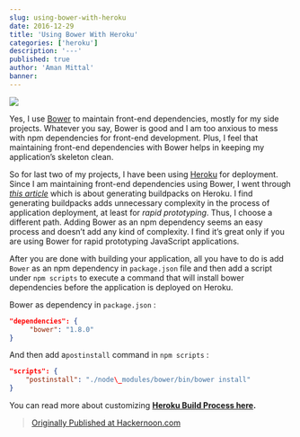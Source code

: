 ```yaml
---
slug: using-bower-with-heroku
date: 2016-12-29
title: 'Using Bower With Heroku'
categories: ['heroku']
description: '---'
published: true
author: 'Aman Mittal'
banner:
---
```


![](https://cdn-images-1.medium.com/max/800/1*zS_KNyajgV3amVbtWhsZaA.jpeg)

Yes, I use [Bower](http://bower.io) to maintain front-end dependencies, mostly for my side projects. Whatever you say, Bower is good and I am too anxious to mess with npm dependencies for front-end development. Plus, I feel that maintaining front-end dependencies with Bower helps in keeping my application’s skeleton clean.

So for last two of my projects, I have been using [Heroku](http://heroku.com) for deployment. Since I am maintaining front-end dependencies using Bower, I went through [_this article_](https://devcenter.heroku.com/articles/buildpacks) which is about generating buildpacks on Heroku. I find generating buildpacks adds unnecessary complexity in the process of application deployment, at least for _rapid prototyping_. Thus, I choose a different path. Adding Bower as an npm dependency seems an easy process and doesn’t add any kind of complexity. I find it’s great only if you are using Bower for rapid prototyping JavaScript applications.

After you are done with building your application, all you have to do is add `Bower` as an npm dependency in `package.json` file and then add a script under `npm scripts` to execute a command that will install bower dependencies before the application is deployed on Heroku.

Bower as dependency in `package.json` :

```json
"dependencies": {
     "bower": "1.8.0"
}
```

And then add a`postinstall` command in `npm scripts` :

```json
"scripts": {
    "postinstall": "./node\_modules/bower/bin/bower install"
}
```

You can read more about customizing [**Heroku Build Process here**](https://devcenter.heroku.com/articles/nodejs-support#customizing-the-build-process)**.**

> [Originally Published at Hackernoon.com](https://hackernoon.com/using-bower-with-heroku-cdc791320c88)
